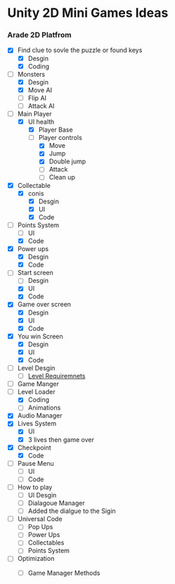 
# Unity 2D Mini Games Ideas

### Arade 2D Platfrom
- [x] Find clue to sovle the puzzle or found keys
	- [x] Desgin 
	- [x] Coding
- [ ] Monsters
	- [x] Desgin
	- [x] Move AI
	- [ ] Flip AI
	- [ ] Attack AI 	
- [ ] Main Player 
	- [x] UI health
        - [x] Player Base
        - [ ] Player controls
        	- [x] Move
        	- [x] Jump
        	- [x] Double jump
        	- [ ] Attack 	
        	- [ ] Clean up
- [x] Collectable
	- [x] conis
		- [x] Desgin
		- [x] UI
		- [x] Code 
- [ ] Points System
	- [ ] UI
	- [x] Code
- [x] Power ups
	- [x] Desgin
	- [x] Code
- [ ] Start screen
   - [ ] Desgin
   - [x] UI
   - [x] Code
- [x] Game over screen
   - [x] Desgin
   - [x] UI
   - [x] Code
- [x] You win Screen
   - [x] Desgin
   - [x] UI
   - [x] Code
- [ ] Level Desgin
	- [ ] 	[Level Requiremnets](https://github.com/DangerousDaniel/Arcade2DCookingPlatformer/blob/Benjamin/levelDesignReq.md)
- [ ] Game Manger
- [ ] Level Loader
	- [x] Coding
	- [ ] Animations
- [x] Audio Manager
- [x] Lives System
	- [x] UI
	- [x] 3 lives then game over
- [x] Checkpoint
	- [x] Code
- [ ] Pause Menu
	- [ ] UI
	- [ ] Code
- [ ] How to play
	- [ ] UI Desgin
	- [ ] Dialagoue Manager
	- [ ] Added the dialgue to the Sigin 
- [ ] Universal Code
	- [ ]  Pop Ups
	- [ ]  Power Ups
	- [ ]  Collectables
	- [ ]  Points System
- [ ] Optimization
	- [ ] Game Manager Methods	

	
	

	
	
	
